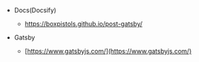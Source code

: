 - Docs(Docsify)
  -  https://boxpistols.github.io/post-gatsby/   


- Gatsby
  - [https://www.gatsbyjs.com/](https://www.gatsbyjs.com/) <a id="how-to-use-gatsby-cli"></a>


